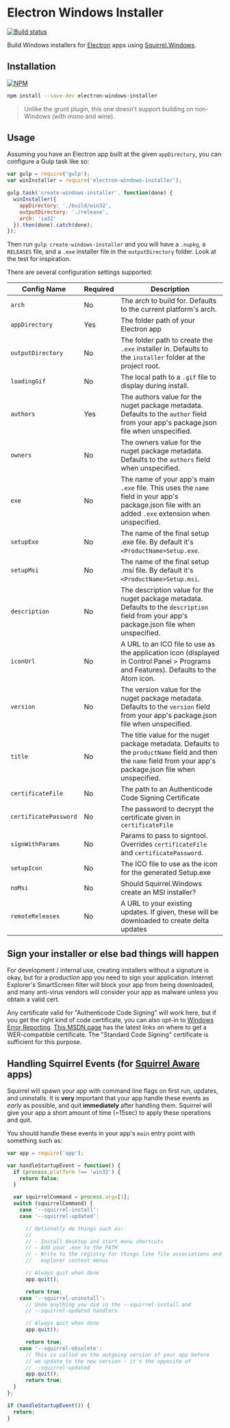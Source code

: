 # Electron Windows Installer

[![Build status](https://ci.appveyor.com/api/projects/status/q1i12hq89i73c4ud/branch/master?svg=true)](https://ci.appveyor.com/project/Aluxian/electron-windows-installer/branch/master)

Build Windows installers for [Electron](https://github.com/atom/electron) apps using [Squirrel.Windows](https://github.com/Squirrel/Squirrel.Windows).

## Installation

[![NPM](https://nodei.co/npm/electron-windows-installer.png)](https://nodei.co/npm/electron-windows-installer/)

```sh
npm install --save-dev electron-windows-installer
```

> Unlike the grunt plugin, this one doesn't support building on non-Windows (with mono and wine).

## Usage

Assuming you have an Electron app built at the given `appDirectory`, you can configure a Gulp task like so:

```js
var gulp = require('gulp');
var winInstaller = require('electron-windows-installer');

gulp.task('create-windows-installer', function(done) {
  winInstaller({
    appDirectory: './build/win32',
    outputDirectory: './release',
    arch: 'ia32'
  }).then(done).catch(done);
});
```

Then run `gulp create-windows-installer` and you will have a `.nupkg`, a `RELEASES` file, and a `.exe` installer file in the `outputDirectory` folder.
Look at the test for inspiration.

There are several configuration settings supported:

| Config Name           | Required | Description |
| --------------------- | -------- | ----------- |
| `arch`                | No       | The arch to build for. Defaults to the current platform's arch. |
| `appDirectory`        | Yes      | The folder path of your Electron app |
| `outputDirectory`     | No       | The folder path to create the `.exe` installer in. Defaults to the `installer` folder at the project root. |
| `loadingGif`          | No       | The local path to a `.gif` file to display during install. |
| `authors`             | Yes      | The authors value for the nuget package metadata. Defaults to the `author` field from your app's package.json file when unspecified. |
| `owners`              | No       | The owners value for the nuget package metadata. Defaults to the `authors` field when unspecified. |
| `exe`                 | No       | The name of your app's main `.exe` file. This uses the `name` field in your app's package.json file with an added `.exe` extension when unspecified. |
| `setupExe`            | No       | The name of the final setup .exe file. By default it's `<ProductName>Setup.exe`. |
| `setupMsi`            | No       | The name of the final setup .msi file. By default it's `<ProductName>Setup.msi`. |
| `description`         | No       | The description value for the nuget package metadata. Defaults to the `description` field from your app's package.json file when unspecified. |
| `iconUrl`             | No       | A URL to an ICO file to use as the application icon (displayed in Control Panel > Programs and Features). Defaults to the Atom icon. |
| `version`             | No       | The version value for the nuget package metadata. Defaults to the `version` field from your app's package.json file when unspecified. |
| `title`               | No       | The title value for the nuget package metadata. Defaults to the `productName` field and then the `name` field from your app's package.json file when unspecified. |
| `certificateFile`     | No       | The path to an Authenticode Code Signing Certificate |
| `certificatePassword` | No       | The password to decrypt the certificate given in `certificateFile` |
| `signWithParams`      | No       | Params to pass to signtool.  Overrides `certificateFile` and `certificatePassword`. |
| `setupIcon`           | No       | The ICO file to use as the icon for the generated Setup.exe |
| `noMsi`               | No       | Should Squirrel.Windows create an MSI installer?
| `remoteReleases`      | No       | A URL to your existing updates. If given, these will be downloaded to create delta updates |

## Sign your installer or else bad things will happen

For development / internal use, creating installers without a signature is okay, but for a production app you need to sign your application. Internet Explorer's SmartScreen filter will block your app from being downloaded, and many anti-virus vendors will consider your app as malware unless you obtain a valid cert.

Any certificate valid for "Authenticode Code Signing" will work here, but if you get the right kind of code certificate, you can also opt-in to [Windows Error Reporting](http://en.wikipedia.org/wiki/Windows_Error_Reporting). [This MSDN page](http://msdn.microsoft.com/en-us/library/windows/hardware/hh801887.aspx) has the latest links on where to get a WER-compatible certificate. The "Standard Code Signing" certificate is sufficient for this purpose.

## Handling Squirrel Events (for [Squirrel Aware](https://github.com/Squirrel/Squirrel.Windows/blob/master/docs/squirrel-events.md) apps)

Squirrel will spawn your app with command line flags on first run, updates, and uninstalls.
It is **very** important that your app handle these events as _early_ as possible, and quit **immediately** after handling them.
Squirrel will give your app a short amount of time (~15sec) to apply these operations and quit.

You should handle these events in your app's `main` entry point with something such as:

```js
var app = require('app');

var handleStartupEvent = function() {
  if (process.platform !== 'win32') {
    return false;
  }

  var squirrelCommand = process.argv[1];
  switch (squirrelCommand) {
    case '--squirrel-install':
    case '--squirrel-updated':

      // Optionally do things such as:
      //
      // - Install desktop and start menu shortcuts
      // - Add your .exe to the PATH
      // - Write to the registry for things like file associations and
      //   explorer context menus

      // Always quit when done
      app.quit();

      return true;
    case '--squirrel-uninstall':
      // Undo anything you did in the --squirrel-install and
      // --squirrel-updated handlers

      // Always quit when done
      app.quit();

      return true;
    case '--squirrel-obsolete':
      // This is called on the outgoing version of your app before
      // we update to the new version - it's the opposite of
      // --squirrel-updated
      app.quit();
      return true;
  }
};

if (handleStartupEvent()) {
  return;
}
```
